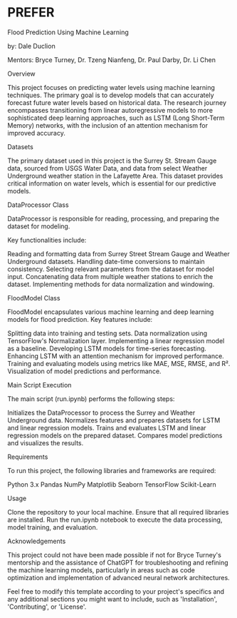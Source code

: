 # PREFER

Flood Prediction Using Machine Learning

by: Dale Duclion

Mentors: Bryce Turney, Dr. Tzeng Nianfeng, Dr. Paul Darby, Dr. Li Chen 

Overview

This project focuses on predicting water levels using machine learning techniques. The primary goal is to develop models that can accurately forecast future water levels based on historical data. The research journey encompasses transitioning from linear autoregressive models to more sophisticated deep learning approaches, such as LSTM (Long Short-Term Memory) networks, with the inclusion of an attention mechanism for improved accuracy.

Datasets

The primary dataset used in this project is the Surrey St. Stream Gauge data, sourced from USGS Water Data, and data from select Weather Underground weather station in the Lafayette Area. This dataset provides critical information on water levels, which is essential for our predictive models.

DataProcessor Class

DataProcessor is responsible for reading, processing, and preparing the dataset for modeling. 

Key functionalities include:

Reading and formatting data from Surrey Street Stream Gauge and Weather Underground datasets.
Handling date-time conversions to maintain consistency.
Selecting relevant parameters from the dataset for model input.
Concatenating data from multiple weather stations to enrich the dataset.
Implementing methods for data normalization and windowing.

FloodModel Class

FloodModel encapsulates various machine learning and deep learning models for flood prediction. Key features include:

Splitting data into training and testing sets.
Data normalization using TensorFlow's Normalization layer.
Implementing a linear regression model as a baseline.
Developing LSTM models for time-series forecasting.
Enhancing LSTM with an attention mechanism for improved performance.
Training and evaluating models using metrics like MAE, MSE, RMSE, and R².
Visualization of model predictions and performance.

Main Script Execution

The main script (run.ipynb) performs the following steps:

Initializes the DataProcessor to process the Surrey and Weather Underground data.
Normalizes features and prepares datasets for LSTM and linear regression models.
Trains and evaluates LSTM and linear regression models on the prepared dataset.
Compares model predictions and visualizes the results.

Requirements

To run this project, the following libraries and frameworks are required:

Python 3.x
Pandas
NumPy
Matplotlib
Seaborn
TensorFlow
Scikit-Learn

Usage

Clone the repository to your local machine.
Ensure that all required libraries are installed.
Run the run.ipynb notebook to execute the data processing, model training, and evaluation.

Acknowledgements

This project could not have been made possible if not for Bryce Turney's mentorship and the assistance of ChatGPT for troubleshooting and refining the machine learning models, particularly in areas such as code optimization and implementation of advanced neural network architectures.

Feel free to modify this template according to your project's specifics and any additional sections you might want to include, such as 'Installation', 'Contributing', or 'License'.
